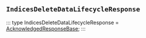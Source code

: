 ## `IndicesDeleteDataLifecycleResponse`
:::
type IndicesDeleteDataLifecycleResponse = [AcknowledgedResponseBase](./AcknowledgedResponseBase.md);
:::
